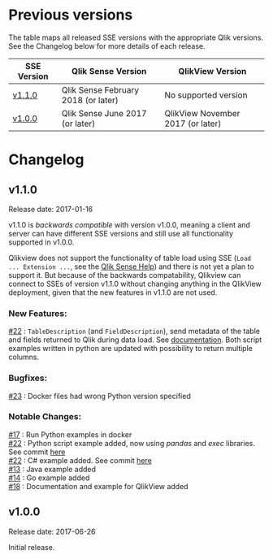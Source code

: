 # Previous versions
The table maps all released SSE versions with the appropriate Qlik versions. See the Changelog below for more details of each release.

| __SSE Version__ | __Qlik Sense Version__ | __QlikView Version__ |
| ----- | ----- | ----- |
| [v1.1.0](https://github.com/qlik-oss/server-side-extension/releases/tag/v1.1.0) | Qlik Sense February 2018 (or later) | No supported version |
| [v1.0.0](https://github.com/qlik-oss/server-side-extension/releases/tag/v1.0.0) | Qlik Sense June 2017 (or later) | QlikView November 2017 (or later) |

# Changelog

## v1.1.0
Release date: 2017-01-16

v1.1.0 is _backwards compatible_ with version v1.0.0, meaning a client and server can have different SSE versions and still use all functionality supported in v1.0.0.

Qlikview does not support the functionality of table load using SSE (`Load ... Extension ...`, see the [Qlik Sense Help](http://help.qlik.com/en-US/sense/February2018/Subsystems/Hub/Content/Scripting/ScriptRegularStatements/Load.htm)) and there is not yet a plan to support it. But because of the backwards compatability, Qlikview can connect to SSEs of version v1.1.0 without changing anything in the QlikView deployment, given that the new features in v1.1.0 are not used.

### New Features:  
[#22](https://github.com/qlik-oss/server-side-extension/pull/22) : `TableDescription` (and `FieldDescription`), send metadata of the table and fields returned to Qlik during data load. See [documentation](docs/writing_a_plugin.md#tabledescription). Both script examples written in python are updated with possibility to return multiple columns.

### Bugfixes:  
[#23](https://github.com/qlik-oss/server-side-extension/issues/23) : Docker files had wrong Python version specified

### Notable Changes:
[#17](https://github.com/qlik-oss/server-side-extension/pull/17) : Run Python examples in docker  
[#22](https://github.com/qlik-oss/server-side-extension/pull/22) : Python script example added, now using _pandas_ and _exec_ libraries. See commit [here](https://github.com/qlik-oss/server-side-extension/commit/f27f0e33270f6d9ec96cf11c7530e6b281c83306)  
[#22](https://github.com/qlik-oss/server-side-extension/pull/22) : C# example added. See commit [here](https://github.com/qlik-oss/server-side-extension/commit/cf1b8d28a1431fd192587aac13ebe73dad388c4c)  
[#13](https://github.com/qlik-oss/server-side-extension/pull/13) : Java example added  
[#14](https://github.com/qlik-oss/server-side-extension/pull/14) : Go example added  
[#18](https://github.com/qlik-oss/server-side-extension/pull/18) : Documentation and example for QlikView added  


## v1.0.0
Release date: 2017-06-26

Initial release.
